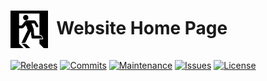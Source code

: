 # <img align="center" src="img/favicon.svg" height="60">&nbsp;&nbsp;Website Home Page
[![Releases](https://img.shields.io/github/release/ArtiomL/artioml.net.svg)](https://github.com/ArtiomL/artioml.net/releases)
[![Commits](https://img.shields.io/github/commits-since/ArtiomL/artioml.net/v2.1.1.svg?label=commits%20since)](https://github.com/ArtiomL/artioml.net/commits/master)
[![Maintenance](https://img.shields.io/maintenance/yes/2019.svg)](https://github.com/ArtiomL/artioml.net/graphs/code-frequency)
[![Issues](https://img.shields.io/github/issues/ArtiomL/artioml.net.svg)](https://github.com/ArtiomL/artioml.net/issues)
[![License](https://img.shields.io/badge/license-MIT-blue.svg)](/LICENSE)
